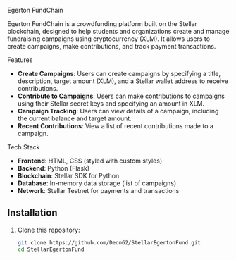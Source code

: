  Egerton FundChain

Egerton FundChain is a crowdfunding platform built on the Stellar blockchain, designed to help students and organizations create and manage fundraising campaigns using cryptocurrency (XLM). It allows users to create campaigns, make contributions, and track payment transactions.

 Features

- **Create Campaigns**: Users can create campaigns by specifying a title, description, target amount (XLM), and a Stellar wallet address to receive contributions.
- **Contribute to Campaigns**: Users can make contributions to campaigns using their Stellar secret keys and specifying an amount in XLM.
- **Campaign Tracking**: Users can view details of a campaign, including the current balance and target amount.
- **Recent Contributions**: View a list of recent contributions made to a campaign.

 Tech Stack

- **Frontend**: HTML, CSS (styled with custom styles)
- **Backend**: Python (Flask)
- **Blockchain**: Stellar SDK for Python
- **Database**: In-memory data storage (list of campaigns)
- **Network**: Stellar Testnet for payments and transactions

## Installation

1. Clone this repository:

   ```bash
   git clone https://github.com/Deon62/StellarEgertonFund.git
   cd StellarEgertonFund

